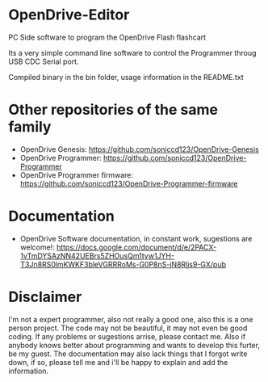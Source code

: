 # OpenDrive-Editor
PC Side software to program the OpenDrive Flash flashcart

Its a very simple command line software to control the Programmer throug USB CDC Serial port.

Compiled binary in the bin folder, usage information in the README.txt

# Other repositories of the same family
- OpenDrive Genesis: https://github.com/soniccd123/OpenDrive-Genesis
- OpenDrive Programmer: https://github.com/soniccd123/OpenDrive-Programmer
- OpenDrive Programmer firmware: https://github.com/soniccd123/OpenDrive-Programmer-firmware

# Documentation
- OpenDrive Software documentation, in constant work, sugestions are welcome!: https://docs.google.com/document/d/e/2PACX-1vTmDYSAzNN42UEBrs5ZHOusQm1tyw1JYH-T3Jn8RS0lmKWKF3bleVGRRRoMs-G0P8nS-jN8Rljs9-GX/pub

# Disclaimer
I'm not a expert programmer, also not really a good one, also this is a one person project. The code may not be beautiful, it may not even be good coding. If any problems or sugestions arrise, please contact me. Also if anybody knows better about programming and wants to develop this furter, be my guest. The documentation may also lack things that I forgot write down, if so, please tell me and i'll be happy to explain and add the information.
